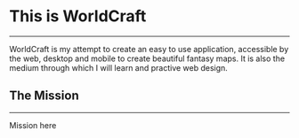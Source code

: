 # This is WorldCraft

---

WorldCraft is my attempt to create an easy to use application, accessible by the web, desktop and mobile to create beautiful fantasy maps. It is also the medium through which I will learn and practive web design.

## The Mission

---

Mission here
